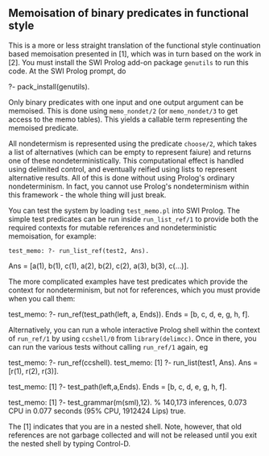 ## Memoisation of binary predicates in functional style

This is a more or less straight translation of the functional style continuation
based memoisation presented in [1], which was in turn based on the work in [2].
You must install the SWI Prolog add-on package `genutils` to run this code. At
the SWI Prolog prompt, do

   ?- pack_install(genutils).

Only binary predicates with one input and one output argument can be memoised.
This is done using `memo_nondet/2` (or `memo_nondet/3` to get access to the memo
tables). This yields a callable term representing the memoised predicate.

All nondetermism is represented using the predicate `choose/2`, which takes a list
of alternatives (which can be empty to represent faiure) and returns one of these
nondeterministically. This computational effect is handled using delimited control,
and eventually reified using lists to represent alternative results. All of this is
done without using Prolog's ordinary nondeterminism. In fact, you cannot use Prolog's
nondeterminism within this framework - the whole thing will just break.

You can test the system by loading `test_memo.pl` into SWI Prolog. The simple
test predicates can be run inside `run_list_ref/1` to provide both the required
contexts for mutable references and nondeterministic memoisation, for example:

	test_memo: ?- run_list_ref(test2, Ans).
   Ans = [a(1), b(1), c(1), a(2), b(2), c(2), a(3), b(3), c(...)].

The more complicated examples have test predicates which provide the context
for nondeterminism, but not for references, which you must provide when you call them:

   test_memo:  ?- run_ref(test_path(left, a, Ends)).
   Ends = [b, c, d, e, g, h, f].

Alternatively, you can run a whole interactive Prolog shell within the context
of `run_ref/1` by using `ccshell/0` from `library(delimcc)`. Once in there, you
can run the various tests without calling `run_ref/1` again, eg

   test_memo:  ?- run_ref(ccshell).
   test_memo: [1]  ?- run_list(test1, Ans).
   Ans = [r(1), r(2), r(3)].

   test_memo: [1]  ?- test_path(left,a,Ends).
   Ends = [b, c, d, e, g, h, f].

   test_memo: [1]  ?- test_grammar(m(sml),12).
   % 140,173 inferences, 0.073 CPU in 0.077 seconds (95% CPU, 1912424 Lips)
   true.

The [1] indicates that you are in a nested shell.
Note, however, that old references are not garbage collected and will not be
released until you exit the nested shell by typing Control-D.

